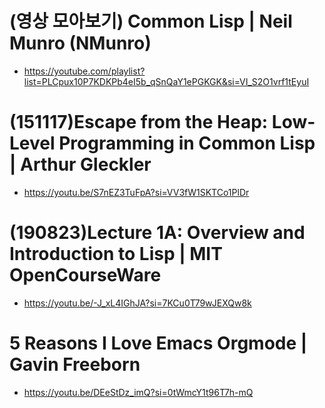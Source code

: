 # (영상 모아보기) Common Lisp | Neil Munro (NMunro)
- https://youtube.com/playlist?list=PLCpux10P7KDKPb4eI5b_qSnQaY1ePGKGK&si=VI_S2O1vrf1tEyuI

# (151117)Escape from the Heap: Low-Level Programming in Common Lisp | Arthur Gleckler
- https://youtu.be/S7nEZ3TuFpA?si=VV3fW1SKTCo1PlDr

# (190823)Lecture 1A: Overview and Introduction to Lisp | MIT OpenCourseWare
- https://youtu.be/-J_xL4IGhJA?si=7KCu0T79wJEXQw8k

# 5 Reasons I Love Emacs Orgmode | Gavin Freeborn
- https://youtu.be/DEeStDz_imQ?si=0tWmcY1t96T7h-mQ
